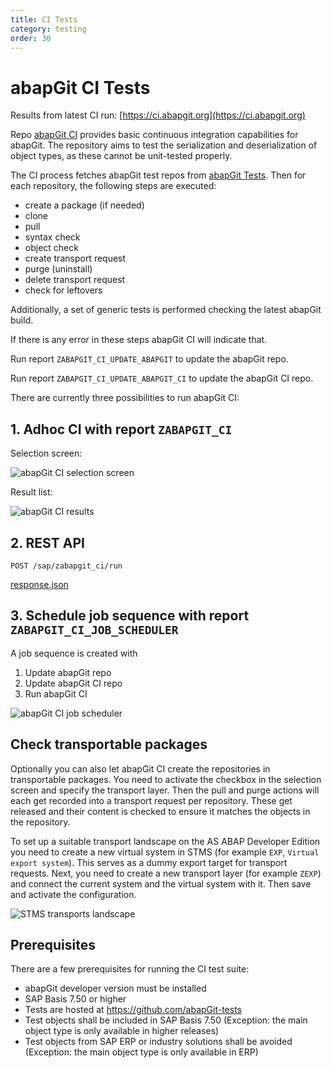 ```yaml
---
title: CI Tests
category: testing
order: 30
---
```


# abapGit CI Tests

Results from latest CI run: [https://ci.abapgit.org](https://ci.abapgit.org)

Repo [abapGit CI](https://github.com/abapGit/CI) provides basic continuous integration capabilities for abapGit. The repository aims to test the serialization and deserialization of object types, as these cannot be unit-tested properly.

The CI process fetches abapGit test repos from [abapGit Tests](https://github.com/abapGit-tests). Then for each repository, the following steps are executed:

- create a package (if needed)
- clone
- pull
- syntax check
- object check
- create transport request
- purge (uninstall)
- delete transport request
- check for leftovers

Additionally, a set of generic tests is performed checking the latest abapGit build.

If there is any error in these steps abapGit CI will indicate that.

Run report `ZABAPGIT_CI_UPDATE_ABAPGIT` to update the abapGit repo.

Run report `ZABAPGIT_CI_UPDATE_ABAPGIT_CI` to update the abapGit CI repo.

There are currently three possibilities to run abapGit CI:

## 1. Adhoc CI with report `ZABAPGIT_CI`

Selection screen:

![abapGit CI selection screen](/img/ZABAPGIT_CI_selection_screen.png)

Result list:

![abapGit CI results](/img/ZABAPGIT_CI_result.png)

## 2. REST API

`POST /sap/zabapgit_ci/run`

[response.json](/assets/example/response.json)

## 3. Schedule job sequence with report `ZABAPGIT_CI_JOB_SCHEDULER`

A job sequence is created with

1. Update abapGit repo
2. Update abapGit CI repo
3. Run abapGit CI

![abapGit CI job scheduler](/img/ZABAPGIT_CI_JOB_SCHEDULER.png)

## Check transportable packages

Optionally you can also let abapGit CI create the repositories in transportable packages. You need to activate the checkbox in the selection screen and specify the transport layer. Then the pull and purge actions will each get recorded into a transport request per repository. These get released and their content is checked to ensure it matches the objects in the repository.

To set up a suitable transport landscape on the AS ABAP Developer Edition you need to create a new virtual system in STMS (for example `EXP`, `Virtual export system`). This serves as a dummy export target for transport requests. Next, you need to create a new transport layer (for example `ZEXP`) and connect the current system and the virtual system with it. Then save and activate the configuration.

![STMS transports landscape](/img/STMS.png)

## Prerequisites

There are a few prerequisites for running the CI test suite:

- abapGit developer version must be installed
- SAP Basis 7.50 or higher
- Tests are hosted at https://github.com/abapGit-tests
- Test objects shall be included in SAP Basis 7.50 (Exception: the main object type is only available in higher releases)
- Test objects from SAP ERP or industry solutions shall be avoided (Exception: the main object type is only available in ERP)
